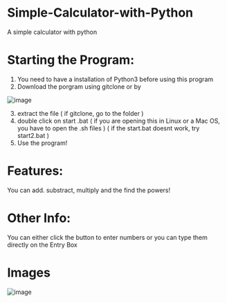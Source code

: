 # Simple-Calculator-with-Python
A simple calculator with python

# Starting the Program:
1. You need to have a installation of Python3 before using this program
2. Download the porgram using gitclone or by 

![image](https://user-images.githubusercontent.com/36286877/116990211-6d406f80-acf0-11eb-9811-0b348376aa43.png)

3. extract the file ( if gitclone, go to the folder )
4. double click on start .bat ( if you are opening this in Linux or a Mac OS, you have to open the .sh files ) ( if the start.bat doesnt work, try start2.bat )  
5. Use the program!

# Features:
You can add. substract, multiply and the find the powers!

# Other Info:
You can either click the button to enter numbers or you can type them directly on the Entry Box

# Images

![image](https://user-images.githubusercontent.com/36286877/116991414-23588900-acf2-11eb-97bb-3145ab1488c1.png)

